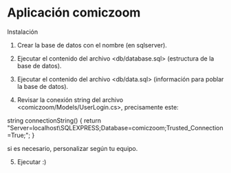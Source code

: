 # Aplicación comiczoom
Instalación
1. Crear la base de datos con el nombre <comiczoom> (en sqlserver).

2. Ejecutar el contenido del archivo <db/database.sql> (estructura de la base de datos).

3. Ejecutar el contenido del archivo <db/data.sql> (información para poblar la base de datos).

4. Revisar la conexión string del archivo <comiczoom/Models/UserLogin.cs>, precisamente este:

string connectionString()
{
    return "Server=localhost\\SQLEXPRESS;Database=comiczoom;Trusted_Connection=True;";
}

si es necesario, personalizar según tu equipo.

5. Ejecutar :)

